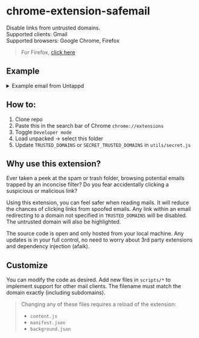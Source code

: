 # chrome-extension-safemail

Disable links from untrusted domains.
<br>
Supported clients: Gmail
<br>
Supported browsers: Google Chrome, Firefox

> For Firefox, [click here](https://github.com/emilte/chrome-extension-safemail/tree/firefox)

## Example

<details>
<summary>Example email from Untappd</summary>

![Example](/assets/example.png)

</details>

## How to:

1. Clone repo
2. Paste this in the search bar of Chrome `chrome://extensions`
3. Toggle `Developer mode`
4. Load unpacked -> select this folder
5. Update `TRUSTED_DOMAINS` or `SECRET_TRUSTED_DOMAINS` in `utils/secret.js`

## Why use this extension?

Ever taken a peek at the spam or trash folder, browsing potential emails trapped by an inconcise filter?
Do you fear accidentally clicking a suspicious or malicious link?

Using this extension, you can feel safer when reading mails.
It will reduce the chances of clicking links from spoofed emails.
Any link within an email redirecting to a domain not specified in `TRUSTED_DOMAINS` will be disabled. The untrusted domain will also be highlighted.

The source code is open and only hosted from your local machine.
Any updates is in your full control, no need to worry about 3rd party extensions and dependency injection (afaik).

## Customize

You can modify the code as desired.
Add new files in `scripts/*` to implement support for other mail clients.
The filename must match the domain exactly (including subdomains).

> Changing any of these files requires a reload of the extension:
>
> - `content.js`
> - `manifest.json`
> - `background.json`
